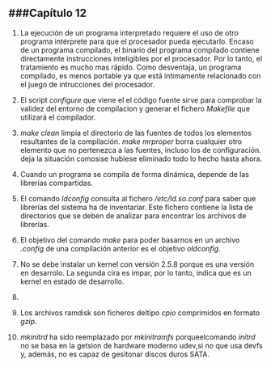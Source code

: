 ###Capítulo 12
----------------------------------------------------------------------------------------------------------------------------

1. La ejecución de un programa interpretado requiere el uso de otro programa intérprete para que el procesador pueda ejecutarlo. Encaso de un programa compilado, el binario del programa compilado contiene directamente instrucciones inteligibles por el procesador. Por lo tanto, el tratamiento es mucho mas rápido. Como desventaja, un programa compilado, es menos portable ya que está intimamente relacionado con el juego de intrucciones del procesador.

2. El script *configure* que viene el el código fuente sirve para comprobar la validez del entorno de compilacion y generar el fichero *Makefile* que utilizará el compilador.

3. *make clean* limpia el directorio de las fuentes de todos los elementos resultantes de la compilación. *make mrproper* borra cualquier otro elemento que no pertenezca a las fuentes, incluso los de configuración. deja la situación comosise hubiese eliminado todo lo hecho hasta ahora.

4. Cuando un programa se compila de forma dinámica, depende de las librerías compartidas.

5. El comando *ldconfig* consulta al fichero */etc/ld.so.conf* para saber que librerías del sistema ha de inventariar. Este fichero contiene la lista de directorios que se deben de analizar para encontrar los archivos de librerías.

6. El objetivo del comando *make* para poder basarnos en un archivo *.config* de una compilación anterior es el objetivo *oldconfig*.

7. No se debe instalar un kernel con versión 2.5.8 porque es una versión en desarrolo. La segunda cira es impar, por lo tanto, indica que es un kernel en estado de desarrollo.

8. 

9. Los archivos ramdisk son ficheros deltipo *cpio* comprimidos en formato *gzip*.

10. *mkinitrd* ha sido reemplazado por *mkinitramfs* porqueelcomando *initrd* no se basa en la getsion de hardware moderno udev,si no que usa devfs y, además, no es capaz de gesitonar discos duros SATA.
